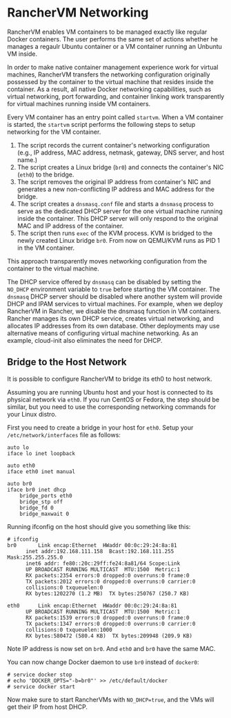 # RancherVM Networking

RancherVM enables VM containers to be managed exactly like regular Docker
containers. The user performs the same set of actions whether he
manages a regaulr Ubuntu container or a VM container running an
Unbuntu VM inside.

In order to make native container management experience work for virtual machines,
RancherVM transfers the networking configuration originally possessed by the container
to the virtual machine that resides inside the container. As a result, all native
Docker networking capabilities, such as virtual networking, port forwarding, and
container linking work transparently for virtual machines running inside VM containers.

Every VM container has an entry point called `startvm`. When a VM container is started, 
the `startvm` script performs the following steps to setup 
networking for the VM container.

1. The script records the current container's networking configuration (e.g.,
   IP address, MAC address, netmask, gateway, DNS server, and host name.)
1. The script creates a Linux bridge (`br0`) and connects the container's NIC (`eth0`)
   to the bridge.
1. The script removes the original IP address from container's NIC and generates a new
   non-conflicting IP address and MAC address for the bridge.
1. The script creates a `dnsmasq.conf` file and starts a `dnsmasq` process to serve as the
   dedicated DHCP server for the one virtual machine running inside the container. This 
   DHCP server will only respond to the original MAC and IP address of the container.
1. The script then runs `exec` of the KVM process. KVM is bridged to the newly created
   Linux bridge `br0`. From now on QEMU/KVM runs as PID 1 in the VM container.

This approach transparently moves networking configuration from the container to
the virtual machine. 

The DHCP service offered by `dnsmasq` can be disabled by setting the `NO_DHCP` environment variable
to `true` before starting the VM container.
The `dnsmasq` DHCP server should be disabled where another system will provide DHCP and IPAM services to
virtual machines. For example, when we deploy RancherVM in Rancher, we disable the dnsmasq function
in VM containers. Rancher manages its own DHCP service, creates virtual networking, and allocates
IP addresses from its own database. Other deployments may use alternative means of configuring
virtual machine networking. As an example, cloud-init also eliminates the need for DHCP.

## Bridge to the Host Network

It is possible to configure RancherVM to bridge its eth0 to host network.

Assuming you are running Ubuntu host and your host is connected to its physical network via `eth0`. If you run CentOS or Fedora, the step should be similar, but you need to use the corresponding networking commands for your Linux distro.

First you need to create a bridge in your host for `eth0`. Setup your `/etc/network/interfaces` file as follows:

    auto lo
    iface lo inet loopback

    auto eth0
    iface eth0 inet manual

    auto br0
    iface br0 inet dhcp
        bridge_ports eth0
        bridge_stp off
        bridge_fd 0
        bridge_maxwait 0

Running ifconfig on the host should give you something like this:

    # ifconfig
    br0       Link encap:Ethernet  HWaddr 00:0c:29:24:8a:81  
          inet addr:192.168.111.158  Bcast:192.168.111.255  Mask:255.255.255.0
          inet6 addr: fe80::20c:29ff:fe24:8a81/64 Scope:Link
          UP BROADCAST RUNNING MULTICAST  MTU:1500  Metric:1
          RX packets:2354 errors:0 dropped:0 overruns:0 frame:0
          TX packets:2012 errors:0 dropped:0 overruns:0 carrier:0
          collisions:0 txqueuelen:0 
          RX bytes:1202270 (1.2 MB)  TX bytes:250767 (250.7 KB)

    eth0      Link encap:Ethernet  HWaddr 00:0c:29:24:8a:81  
          UP BROADCAST RUNNING MULTICAST  MTU:1500  Metric:1
          RX packets:1539 errors:0 dropped:0 overruns:0 frame:0
          TX packets:1347 errors:0 dropped:0 overruns:0 carrier:0
          collisions:0 txqueuelen:1000 
          RX bytes:580472 (580.4 KB)  TX bytes:209948 (209.9 KB)

Note IP address is now set on `br0`. And `eth0` and `br0` have the same MAC.

You can now change Docker daemon to use `br0` instead of `docker0`:

    # service docker stop
    # echo 'DOCKER_OPTS="-b=br0"' >> /etc/default/docker
    # service docker start

Now make sure to start RancherVMs with `NO_DHCP=true`, and the VMs will get their IP from host DHCP.

